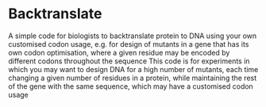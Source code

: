 # Backtranslate
A simple code for biologists to backtranslate protein to DNA using your own customised codon usage, e.g. for design of mutants in a gene that has its own codon optimisation, where a given residue may be encoded by different codons throughout the sequence
This code is for experiments in which you may want to design DNA for a high number of mutants, each time changing a given number of residues in a protein, while maintaining the rest of the gene with the same sequence, which may have a customised codon usage
